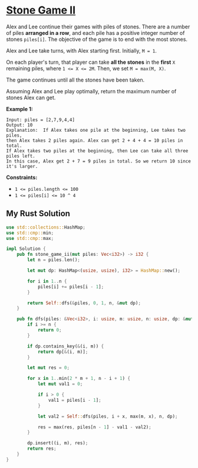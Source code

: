 # [Stone Game II](https://leetcode.com/problems/stone-game-ii/)

Alex and Lee continue their games with piles of stones. There are a number of piles **arranged in a row**, and each pile has a positive integer number of stones `piles[i]`. The objective of the game is to end with the most stones.

Alex and Lee take turns, with Alex starting first. Initially, `M = 1`.

On each player's turn, that player can take **all the stones** in the **first** `X` remaining piles, where `1 <= X <= 2M`. Then, we set `M = max(M, X)`.

The game continues until all the stones have been taken.

Assuming Alex and Lee play optimally, return the maximum number of stones Alex can get.

**Example 1:**

```
Input: piles = [2,7,9,4,4]
Output: 10
Explanation:  If Alex takes one pile at the beginning, Lee takes two piles,
then Alex takes 2 piles again. Alex can get 2 + 4 + 4 = 10 piles in total.
If Alex takes two piles at the beginning, then Lee can take all three piles left.
In this case, Alex get 2 + 7 = 9 piles in total. So we return 10 since it's larger.
```

**Constraints:**

- `1 <= piles.length <= 100`
- `1 <= piles[i] <= 10 ^ 4`

## My Rust Solution

```rust
use std::collections::HashMap;
use std::cmp::min;
use std::cmp::max;

impl Solution {
    pub fn stone_game_ii(mut piles: Vec<i32>) -> i32 {
        let n = piles.len();

        let mut dp: HashMap<(usize, usize), i32> = HashMap::new();

        for i in 1..n {
            piles[i] += piles[i - 1];
        }

        return Self::dfs(&piles, 0, 1, n, &mut dp);
    }

    pub fn dfs(piles: &Vec<i32>, i: usize, m: usize, n: usize, dp: &mut HashMap<(usize, usize), i32>) -> i32 {
        if i >= n {
            return 0;
        }

        if dp.contains_key(&(i, m)) {
            return dp[&(i, m)];
        }

        let mut res = 0;

        for x in 1..min(2 * m + 1, n - i + 1) {
            let mut val1 = 0;

            if i > 0 {
                val1 = piles[i - 1];
            }

            let val2 = Self::dfs(piles, i + x, max(m, x), n, dp);

            res = max(res, piles[n - 1] - val1 - val2);
        }

        dp.insert((i, m), res);
        return res;
    }
}
```
